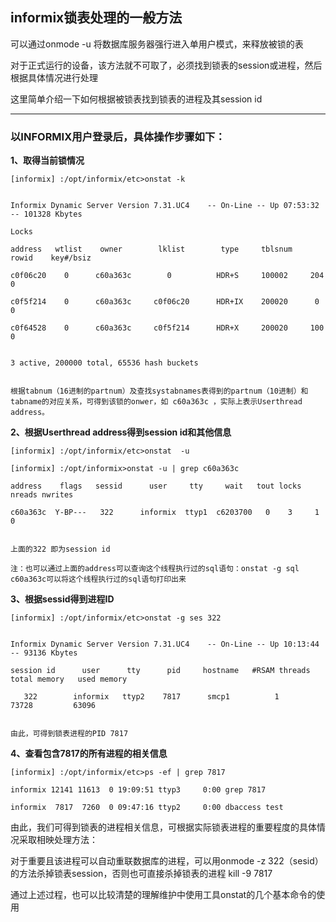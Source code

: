 ## informix锁表处理的一般方法


可以通过onmode -u 将数据库服务器强行进入单用户模式，来释放被锁的表

对于正式运行的设备，该方法就不可取了，必须找到锁表的session或进程，然后根据具体情况进行处理

这里简单介绍一下如何根据被锁表找到锁表的进程及其session id

***

### 以INFORMIX用户登录后，具体操作步骤如下：

**1、取得当前锁情况**
```    
[informix] :/opt/informix/etc>onstat -k


Informix Dynamic Server Version 7.31.UC4    -- On-Line -- Up 07:53:32 -- 101328 Kbytes

Locks

address   wtlist    owner        lklist        type     tblsnum   rowid    key#/bsiz

c0f06c20    0      c60a363c        0          HDR+S     100002     204         0

c0f5f214    0      c60a363c     c0f06c20      HDR+IX    200020      0          0

c0f64528    0      c60a363c     c0f5f214      HDR+X     200020     100         0


3 active, 200000 total, 65536 hash buckets


根据tabnum（16进制的partnum）及查找systabnames表得到的partnum（10进制）和tabname的对应关系，可得到该锁的onwer，如 c60a363c ，实际上表示Userthread address。
```

**2、根据Userthread address得到session id和其他信息**
```
[informix] :/opt/informix/etc>onstat  -u

[informix] :/opt/informix>onstat -u | grep c60a363c

address    flags   sessid      user     tty     wait   tout locks nreads nwrites

c60a363c  Y-BP---   322      informix  ttyp1  c6203700   0    3     1        0


上面的322 即为session id

注：也可以通过上面的address可以查询这个线程执行过的sql语句：onstat -g sql c60a363c可以将这个线程执行过的sql语句打印出来
```
 
**3、根据sessid得到进程ID**
```
[informix] :/opt/informix/etc>onstat -g ses 322
 
 
Informix Dynamic Server Version 7.31.UC4    -- On-Line -- Up 10:13:44 -- 93136 Kbytes
 
session id      user      tty      pid     hostname   #RSAM threads   total memory   used memory

   322        informix   ttyp2    7817      smcp1          1             73728         63096

 
由此，可得到锁表进程的PID 7817
```

**4、查看包含7817的所有进程的相关信息**
```
[informix] :/opt/informix/etc>ps -ef | grep 7817

informix 12141 11613  0 19:09:51 ttyp3     0:00 grep 7817

informix  7817  7260  0 09:47:16 ttyp2     0:00 dbaccess test
```
 
由此，我们可得到锁表的进程相关信息，可根据实际锁表进程的重要程度的具体情况采取相映处理方法：

对于重要且该进程可以自动重联数据库的进程，可以用onmode -z 322（sesid）的方法杀掉锁表session，否则也可直接杀掉锁表的进程 kill -9 7817

通过上述过程，也可以比较清楚的理解维护中使用工具onstat的几个基本命令的使用
